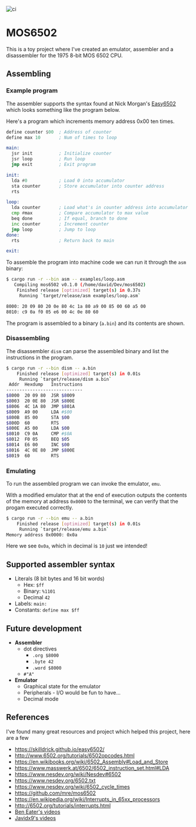 ![ci](https://github.com/Granddave/mos6502/actions/workflows/ci.yml/badge.svg)

# MOS6502

This is a toy project where I've created an emulator, assembler and a disassembler for the 1975 8-bit MOS 6502 CPU.


## Assembling

### Example program

The assembler supports the syntax found at Nick Morgan's [Easy6502](https://skilldrick.github.io/easy6502/) which looks something like the program below.

Here's a program which increments memory address 0x00 ten times.

```asm
define counter $00  ; Address of counter
define max 10       ; Num of times to loop

main:
  jsr init          ; Initialize counter
  jsr loop          ; Run loop
  jmp exit          ; Exit program

init:
  lda #0            ; Load 0 into accumulator
  sta counter       ; Store accumulator into counter address
  rts

loop:
  lda counter       ; Load what's in counter address into accumulator
  cmp #max          ; Compare accumulator to max value
  beq done          ; If equal, branch to done
  inc counter       ; Increment counter
  jmp loop          ; Jump to loop
done:
  rts               ; Return back to main

exit:
```

To assemble the program into machine code we can run it through the `asm` binary:

```bash
$ cargo run -r --bin asm -- examples/loop.asm
   Compiling mos6502 v0.1.0 (/home/david/Dev/mos6502)
    Finished release [optimized] target(s) in 0.37s
     Running `target/release/asm examples/loop.asm`

8000: 20 09 80 20 0e 80 4c 1a 80 a9 00 85 00 60 a5 00
8010: c9 0a f0 05 e6 00 4c 0e 80 60
```

The program is assembled to a binary (`a.bin`) and its contents are shown.


### Disassembling

The disassembler `dism` can parse the assembled binary and list the instructions in the program.

```bash
$ cargo run -r --bin dism -- a.bin
    Finished release [optimized] target(s) in 0.01s
     Running `target/release/dism a.bin`
 Addr  Hexdump   Instructions
-----------------------------
$8000  20 09 80  JSR $8009
$8003  20 0E 80  JSR $800E
$8006  4C 1A 80  JMP $801A
$8009  A9 00     LDA #$00
$800B  85 00     STA $00
$800D  60        RTS
$800E  A5 00     LDA $00
$8010  C9 0A     CMP #$0A
$8012  F0 05     BEQ $05
$8014  E6 00     INC $00
$8016  4C 0E 80  JMP $800E
$8019  60        RTS
```


### Emulating

To run the assembled program we can invoke the emulator, `emu`.

With a modified emulator that at the end of execution outputs the contents of the memory at address `0x0000` to the terminal, we can verify that the progam executed correctly.

```bash
$ cargo run -r --bin emu -- a.bin
    Finished release [optimized] target(s) in 0.01s
     Running `target/release/emu a.bin`
Memory address 0x0000: 0x0a
```

Here we see `0x0a`, which in decimal is `10` just we intended!


## Supported assembler syntax

- Literals (8 bit bytes and 16 bit words)
    - Hex: `$ff`
    - Binary: `%1101`
    - Decimal `42`
- Labels: `main:`
- Constants: `define max $ff`


## Future development

- **Assembler**
    - dot directives
        - `.org $8000`
        - `.byte 42`
        - `.word $8000`
    - `#"A"`
- **Emulator**
    - Graphical state for the emulator
    - Peripherals - I/O would be fun to have...
    - Decimal mode


## References

I've found many great resources and project which helped this project, here are a few

- https://skilldrick.github.io/easy6502/
- http://www.6502.org/tutorials/6502opcodes.html
- https://en.wikibooks.org/wiki/6502_Assembly#Load_and_Store
- https://www.masswerk.at/6502/6502_instruction_set.html#LDA
- https://www.nesdev.org/wiki/Nesdev#6502
- https://www.nesdev.org/6502.txt
- https://www.nesdev.org/wiki/6502_cycle_times
- https://github.com/mre/mos6502
- https://en.wikipedia.org/wiki/Interrupts_in_65xx_processors
- http://6502.org/tutorials/interrupts.html
- [Ben Eater's videos](https://www.youtube.com/playlist?list=PLowKtXNTBypFbtuVMUVXNR0z1mu7dp7eH)
- [Javidx9's videos](https://www.youtube.com/playlist?list=PLrOv9FMX8xJHqMvSGB_9G9nZZ_4IgteYf)

